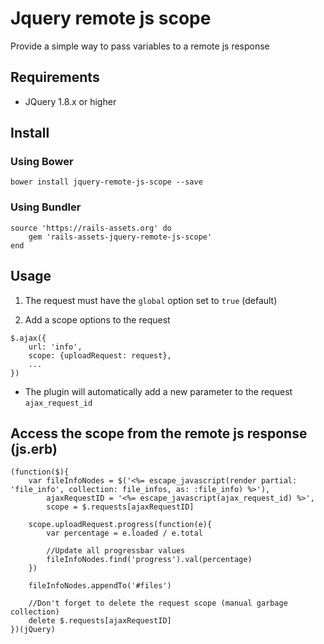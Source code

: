 # Jquery remote js scope
Provide a simple way to pass variables to a remote js response

## Requirements

- JQuery 1.8.x or higher

## Install
### Using Bower

```
bower install jquery-remote-js-scope --save
```

### Using Bundler

```
source 'https://rails-assets.org' do
	gem 'rails-assets-jquery-remote-js-scope'
end
```

## Usage

1. The request must have the `global` option set to `true` (default)

2. Add a scope options to the request
```
$.ajax({
	url: 'info',
	scope: {uploadRequest: request},
	...
})
```

- The plugin will automatically add a new parameter to the request `ajax_request_id`

## Access the scope from the remote js response (js.erb)
```
(function($){
	var fileInfoNodes = $('<%= escape_javascript(render partial: 'file_info', collection: file_infos, as: :file_info) %>'),
		ajaxRequestID = '<%= escape_javascript(ajax_request_id) %>',
		scope = $.requests[ajaxRequestID]

	scope.uploadRequest.progress(function(e){
		var percentage = e.loaded / e.total

		//Update all progressbar values
		fileInfoNodes.find('progress').val(percentage)
	})

	fileInfoNodes.appendTo('#files')

	//Don't forget to delete the request scope (manual garbage collection)
	delete $.requests[ajaxRequestID]
})(jQuery)
```